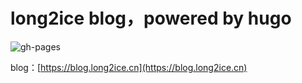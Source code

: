 # long2ice blog，powered by hugo

![gh-pages](https://github.com/long2ice/blog/workflows/gh-pages/badge.svg)

blog：[https://blog.long2ice.cn](https://blog.long2ice.cn)
